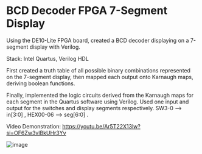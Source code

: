 # BCD Decoder FPGA 7-Segment Display
Using the DE10-Lite FPGA board, created a BCD decoder displaying on a 7-segment display with Verilog.

Stack: Intel Quartus, Verilog HDL

First created a truth table of all possible binary combinations represented on the 7-segment display, then mapped each output onto Karnaugh maps, deriving boolean functions.

Finally, implemented the logic circuits derived from the Karnaugh maps for each segment in the Quartus software using Verilog. Used one input and output for the switches and display segments respectively. SW3-0 --> in[3:0] , HEX00-06 --> seg[6:0] .

Video Demonstration: https://youtu.be/Ar5T22X13lw?si=OF6Zw3vlBkUHr3Yv

![image](https://github.com/goodkidali/BCD-DecoderFPGA/assets/122816281/99251293-dfda-47ce-9c0e-7e3bda4cdec9)
